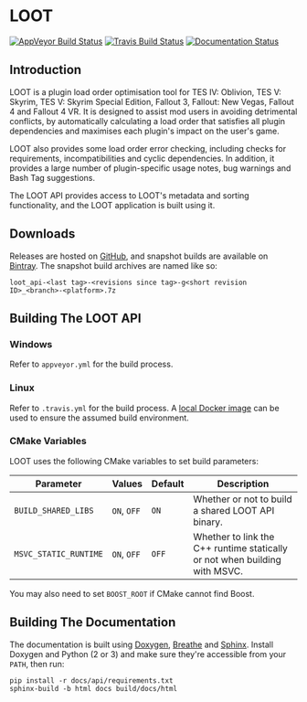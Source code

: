 # LOOT

[![AppVeyor Build Status](https://ci.appveyor.com/api/projects/status/github/loot/loot-api?branch=dev&svg=true)](https://ci.appveyor.com/project/WrinklyNinja/loot-api)
[![Travis Build Status](https://travis-ci.org/loot/loot-api.svg?branch=dev)](https://travis-ci.org/loot/loot-api)
[![Documentation Status](https://readthedocs.org/projects/loot-api/badge/?version=latest)](http://loot-api.readthedocs.io/en/latest/?badge=latest)

## Introduction

LOOT is a plugin load order optimisation tool for TES IV: Oblivion, TES V: Skyrim, TES V: Skyrim Special Edition, Fallout 3, Fallout: New Vegas, Fallout 4 and Fallout 4 VR. It is designed to assist mod users in avoiding detrimental conflicts, by automatically calculating a load order that satisfies all plugin dependencies and maximises each plugin's impact on the user's game.

LOOT also provides some load order error checking, including checks for requirements, incompatibilities and cyclic dependencies. In addition, it provides a large number of plugin-specific usage notes, bug warnings and Bash Tag suggestions.

The LOOT API provides access to LOOT's metadata and sorting functionality, and the LOOT application is built using it.

## Downloads

Releases are hosted on [GitHub](https://github.com/loot/loot-api/releases), and snapshot builds are available on [Bintray](https://bintray.com/loot/snapshots/loot-api). The snapshot build archives are named like so:

```
loot_api-<last tag>-<revisions since tag>-g<short revision ID>_<branch>-<platform>.7z
```

## Building The LOOT API

### Windows

Refer to `appveyor.yml` for the build process.

### Linux

Refer to `.travis.yml` for the build process. A [local Docker image](https://docs.travis-ci.com/user/common-build-problems/#Troubleshooting-Locally-in-a-Docker-Image) can be used to ensure the assumed build environment.

### CMake Variables

LOOT uses the following CMake variables to set build parameters:

Parameter | Values | Default |Description
----------|--------|---------|-----------
`BUILD_SHARED_LIBS` | `ON`, `OFF` | `ON` | Whether or not to build a shared LOOT API binary.
`MSVC_STATIC_RUNTIME` | `ON`, `OFF` | `OFF` | Whether to link the C++ runtime statically or not when building with MSVC.

You may also need to set `BOOST_ROOT` if CMake cannot find Boost.

## Building The Documentation

The documentation is built using [Doxygen](http://www.stack.nl/~dimitri/doxygen/), [Breathe](https://breathe.readthedocs.io/en/latest/) and [Sphinx](http://www.sphinx-doc.org/en/stable/). Install Doxygen and Python (2 or 3) and make sure they're accessible from your `PATH`, then run:

```
pip install -r docs/api/requirements.txt
sphinx-build -b html docs build/docs/html
```
